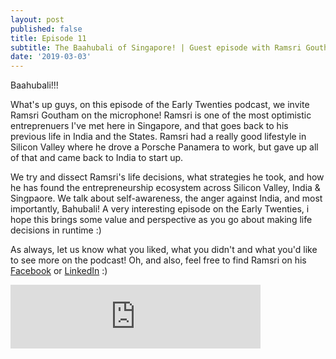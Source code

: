 ```yaml
---
layout: post
published: false
title: Episode 11
subtitle: The Baahubali of Singapore! | Guest episode with Ramsri Goutham!
date: '2019-03-03'
---
```

Baahubali!!!

What's up guys, on this episode of the Early Twenties podcast, we invite Ramsri Goutham on the microphone! Ramsri is one of the most optimistic entreprenuers I've met here in Singapore, and that goes back to his previous life in India and the States. Ramsri had a really good lifestyle in Silicon Valley where he drove a Porsche Panamera to work, but gave up all of that and came back to India to start up. 

We try and dissect Ramsri's life decisions, what strategies he took, and how he has found the entrepreneurship ecosystem across Silicon Valley, India & Singpaore. We talk about self-awareness, the anger against India, and most importantly, Bahubali! A very interesting episode on the Early Twenties, i hope this brings some value and perspective as you go about making life decisions in runtime :)

As always, let us know what you liked, what you didn't and what you'd like to see more on the podcast! Oh, and also, feel free to find Ramsri on his [Facebook](https://www.facebook.com/ramsri.goutham) or [LinkedIn](https://www.linkedin.com/in/ramsrig/) :)

<iframe src="https://anchor.fm/earlytwenties/embed/episodes/Ep-11-The-Baahubali-of-Singapore---Guest-episode-with-Ramsri-Goutham-e3bsum" height="102px" width="400px" frameborder="0" scrolling="no"></iframe>
